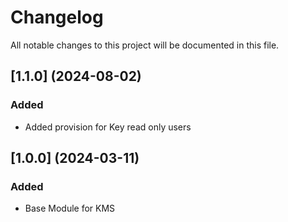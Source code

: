 # Changelog

All notable changes to this project will be documented in this file.

## [1.1.0] (2024-08-02)

### Added

* Added provision for Key read only users


## [1.0.0] (2024-03-11)

### Added

* Base Module for KMS